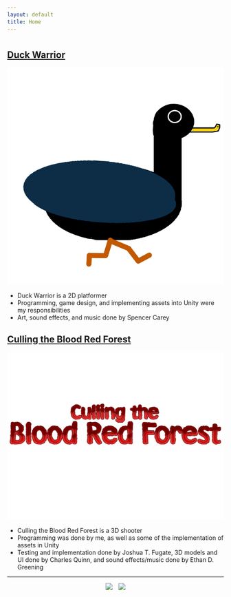 ```yaml
---
layout: default
title: Home
---
```

<link rel="shortcut icon" type="image/x-icon" href="./images/favicon.ico">

<h1 id="gameSection"></h1>   

## [Duck Warrior](https://cameronsjlevine.github.io/duckWarrior/#titleSection)
[![image](./images/duckWarriorIcon2.jpg)](https://cameronsjlevine.github.io/duckWarrior/#titleSection)

- Duck Warrior is a 2D platformer
- Programming, game design, and implementing assets into Unity were my responsibilities
- Art, sound effects, and music done by Spencer Carey
 
## [Culling the Blood Red Forest](https://cameronsjlevine.github.io/cullingTheBloodRedForest/#titleSection)
[![image](./images/cullingTheBloodRedForestIcon2.jpg)](https://cameronsjlevine.github.io/cullingTheBloodRedForest/#titleSection)

- Culling the Blood Red Forest is a 3D shooter
- Programming was done by me, as well as some of the implementation of assets in Unity
- Testing and implementation done by Joshua T. Fugate, 3D models and UI done by Charles Quinn, and sound effects/music done by Ethan D. Greening
 
<hr>

<div style="text-align: center;">
  <a href="mailto:chaotixlevine@gmail.com"><img src="/./images/mail.png" style="height: 40px; margin: auto; padding-right: 10px;"></a>
  <a href="https://www.linkedin.com/in/cameron-levine-930242214"><img src="/./images/LI-In-Bug.png" style="height: 40px;"></a>
</div>
